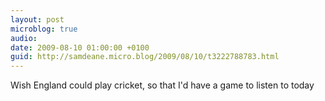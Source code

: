 ```yaml
---
layout: post
microblog: true
audio: 
date: 2009-08-10 01:00:00 +0100
guid: http://samdeane.micro.blog/2009/08/10/t3222788783.html
---
```

Wish England could play cricket, so that I'd have a game to listen to today
